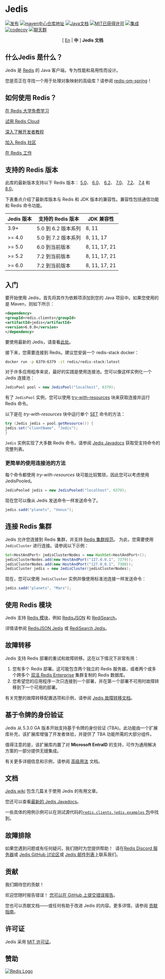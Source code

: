 # Jedis

[![发布](https://img.shields.io/github/release/redis/jedis.svg?sort=semver)](https://github.com/redis/jedis/releases/latest)
[![maven中心仓库地址](https://img.shields.io/maven-central/v/redis.clients/jedis.svg)](https://search.maven.org/artifact/redis.clients/jedis)
[![Java文档](https://www.javadoc.io/badge/redis.clients/jedis.svg)](https://www.javadoc.io/doc/redis.clients/jedis)
[![MIT已获得许可](https://img.shields.io/badge/license-MIT-blue.svg)](./LICENSE.txt)
[![集成](https://github.com/redis/jedis/actions/workflows/integration.yml/badge.svg?branch=master)](https://github.com/redis/jedis/actions/workflows/integration.yml)
[![codecov](https://codecov.io/gh/redis/jedis/branch/master/graph/badge.svg?token=pAstxAAjYo)](https://codecov.io/gh/redis/jedis)
[![聊天群](https://img.shields.io/discord/697882427875393627?style=flat-square)](https://discord.gg/redis)

<p align="center">
[ <a href="../../README.md">En</a> |
<b>中</b> ]
<b>Jedis 文档</b>
</p>

## 什么Jedis 是什么？

Jedis 是 [Redis](https://github.com/redis/redis "Redis") 的 Java 客户端，专为性能和易用性而设计。

您是否正在寻找一个用于处理对象映射的高级库？请参阅 [redis-om-spring](https://github.com/redis/redis-om-spring)！

## 如何使用 Redis？

[在 Redis 大学免费学习](https://university.redis.io/academy/)

[试用 Redis Cloud](https://redis.io/try-free/)

[深入了解开发者教程](https://redis.io/learn/)

[加入 Redis 社区](https://redis.io/community/)

[在 Redis 工作](https://redis.io/careers/jobs/)

## 支持的 Redis 版本

此库的最新版本支持以下 Redis 版本：
[5.0](https://github.com/redis/redis/blob/5.0/00-RELEASENOTES)、
[6.0](https://github.com/redis/redis/blob/6.0/00-RELEASENOTES)、
[6.2](https://github.com/redis/redis/blob/6.2/00-RELEASENOTES)、
[7.0](https://github.com/redis/redis/blob/7.0/00-RELEASENOTES)、
[7.2](https://github.com/redis/redis/blob/7.2/00-RELEASENOTES)、
[7.4](https://github.com/redis/redis/blob/7.4/00-RELEASENOTES) 和
[8.0](https://github.com/redis/redis/blob/8.0/00-RELEASENOTES)。

下表重点介绍了最新库版本与 Redis 和 JDK 版本的兼容性。兼容性包括通信功能和 Redis 命令功能。

| Jedis 版本 | 支持的 Redis 版本 | JDK 兼容性 |
|---------------|---------------------------------------|-------------------|
| 3.9+ | 5.0 到 6.2 版本系列 | 8, 11 |
| >= 4.0 | 5.0 到 7.2 版本系列 | 8, 11, 17 |
| >= 5.0 | 6.0 到当前版本 | 8, 11, 17, 21 |
| >= 5.2 | 7.2 到当前版本 | 8, 11, 17, 21 |
| >= 6.0 | 7.2 到当前版本 | 8, 11, 17, 21 |

## 入门

要开始使用 Jedis，首先将其作为依赖项添加到您的 Java 项目中。如果您使用的是 Maven，则如下所示：

```xml
<dependency>
<groupId>redis.clients</groupId>
<artifactId>jedis</artifactId>
<version>6.0.0</version>
</dependency>
```

要使用最新的 Jedis，请查看[此处](/docs/jedis-maven.md)。

接下来，您需要连接到 Redis。建议您安装一个 redis-stack docker：

```bash
docker run -p 6379:6379 -it redis/redis-stack:latest
```

对于许多应用程序来说，最好的实践是使用连接池。您可以像这样实例化一个 Jedis 连接池：

```java
JedisPool pool = new JedisPool("localhost", 6379);
```

有了 `JedisPool` 实例，您可以使用
[try-with-resources](https://docs.oracle.com/javase/tutorial/essential/exceptions/tryResourceClose.html)
块来获取连接并运行 Redis 命令。

以下是在 *try-with-resources* 块中运行单个 [SET](https://redis.io/commands/set) 命令的方法：

```java
try (Jedis jedis = pool.getResource()) {
jedis.set("clientName", "Jedis");
}
```

`Jedis` 实例实现了大多数 Redis 命令。请参阅
[Jedis Javadocs](https://www.javadoc.io/doc/redis.clients/jedis/latest/redis/clients/jedis/Jedis.html)
获取受支持命令的完整列表。

### 更简单的使用连接池的方法

每个命令都使用 *try-with-resources* 块可能比较繁琐，因此您可以考虑使用 JedisPooled。

```java
JedisPooled jedis = new JedisPooled("localhost", 6379);
```

现在您可以像从 Jedis 发送命令一样发送命令了。

```java
jedis.sadd("planets", "Venus");
```

## 连接 Redis 集群

Jedis 允许您连接到 Redis 集群，并支持 [Redis 集群规范](https://redis.io/topics/cluster-spec)。
为此，您需要使用 `JedisCluster` 进行连接。请参阅以下示例：

```java
Set<HostAndPort> jedisClusterNodes = new HashSet<HostAndPort>();
jedisClusterNodes.add(new HostAndPort("127.0.0.1", 7379));
jedisClusterNodes.add(new HostAndPort("127.0.0.1", 7380));
JedisCluster jedis = new JedisCluster(jedisClusterNodes);
```

现在，您可以使用 `JedisCluster` 实例并像使用标准池连接一样发送命令：

```java
jedis.sadd("planets", "Mars");
```

## 使用 Redis 模块

Jedis 支持 [Redis 模块](https://redis.io/docs/modules/)，例如 [RedisJSON](https://redis.io/json/) 和 [RediSearch](https://redis.io/search/)。

详情请参阅 [RedisJSON Jedis](docs/redisjson.md) 或 [RediSearch Jedis](docs/redisearch.md)。

## 故障转移

Jedis 支持 Redis 部署的重试和故障转移。这在以下情况下非常有用：

1. 您有多个 Redis 部署。这可能包含两个独立的 Redis 服务器，或者两个或多个跨多个 [双活 Redis Enterprise](https://redis.io/docs/latest/operate/rs/databases/active-active/) 集群复制的 Redis 数据库。
2. 您希望您的应用程序一次只连接到一个部署，并在第一个部署不可用时故障转移到下一个可用的部署。

有关完整的故障转移配置选项和示例，请参阅 [Jedis 故障转移文档](docs/failover.md)。

## 基于令牌的身份验证

Jedis 从 5.3.0 GA 版本开始支持基于令牌的身份验证 (TBA)。此功能由一个扩展库补充，该扩展库增强了开发者体验，并提供了 TBA 功能所需的大部分组件。

值得注意的是，该扩展库内置了对 **Microsoft EntraID** 的支持，可作为通用解决方案的一部分提供无缝集成。

有关更多详细信息和示例，请参阅 [高级用法](docs/advanced-usage.md) 文档。

## 文档

[Jedis wiki](http://github.com/redis/jedis/wiki) 包含几篇关于使用 Jedis 的有用文章。

您还可以查看[最新的 Jedis Javadocs](https://www.javadoc.io/doc/redis.clients/jedis/latest/index.html)。

一些具体的用例示例可以在测试源代码的[`redis.clients.jedis.examples`
包](src/test/java/redis/clients/jedis/examples/)中找到。

## 故障排除

如果您遇到问题或有任何疑问，我们随时为您提供帮助！
​​
请在[Redis Discord 服务器](http://discord.gg/redis)或
[Jedis GitHub 讨论区](https://github.com/redis/jedis/discussions)或
[Jedis 邮件列表](http://groups.google.com/group/jedis_redis)上联系我们。

## 贡献

我们期待您的贡献！

欢迎您随时报告错误！ [您可以在 GitHub 上提交错误报告](https://github.com/redis/jedis/issues/new)。

您也可以贡献文档——或任何有助于改进 Jedis 的内容。更多详情，请参阅
[贡献指南](https://github.com/redis/jedis/blob/master/.github/CONTRIBUTING.md)。

## 许可证

Jedis 采用 [MIT 许可证](https://github.com/redis/jedis/blob/master/LICENSE)。

## 赞助

[![Redis Logo](../../redis-logo-full-color-rgb.png)](https://redis.io/)